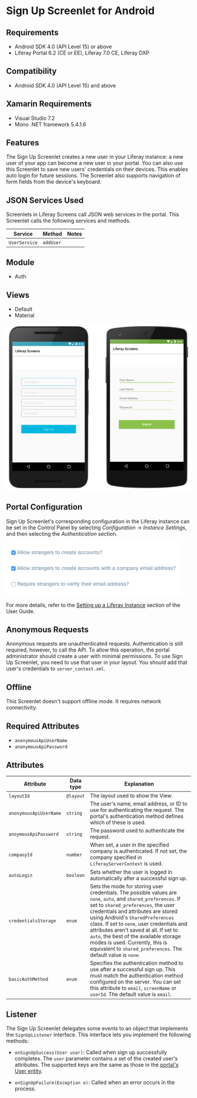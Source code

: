 # Sign Up Screenlet for Android [](id=signupscreenlet-for-android)

## Requirements [](id=requirements)

- Android SDK 4.0 (API Level 15) or above
- Liferay Portal 6.2 (CE or EE), Liferay 7.0 CE, Liferay DXP 

## Compatibility [](id=compatibility)

- Android SDK 4.0 (API Level 15) and above

## Xamarin Requirements [](id=xamarin-requirements)

- Visual Studio 7.2
- Mono .NET framework 5.4.1.6

## Features [](id=features)

The Sign Up Screenlet creates a new user in your Liferay instance: a new user of
your app can become a new user in your portal. You can also use this Screenlet
to save new users' credentials on their devices. This enables auto login for
future sessions. The Screenlet also supports navigation of form fields from the
device's keyboard. 

## JSON Services Used [](id=json-services-used)

Screenlets in Liferay Screens call JSON web services in the portal. This 
Screenlet calls the following services and methods.

| Service | Method | Notes | 
| ------- | ------ | ----- |
| `UserService` | `addUser` |  |

## Module [](id=module)

- Auth

## Views [](id=views)

- Default
- Material

![The Sign Up Screenlet with the Default (left) and Material (right) Viewsets.](../../../images/screens-android-signup.png)

## Portal Configuration [](id=portal-configuration)

Sign Up Screenlet's corresponding configuration in the Liferay instance can be 
set in the Control Panel by selecting *Configuration* &rarr; *Instance 
Settings*, and then selecting the *Authentication* section. 

![The Liferay instance's authentication settings.](../../../images/screens-portal-signup.png)

For more details, refer to the 
[Setting up a Liferay Instance](/discover/portal/-/knowledge_base/7-0/setting-up-a-liferay-instance) 
section of the User Guide.

## Anonymous Requests [](id=anonymous-requests)

Anonymous requests are unauthenticated requests. Authentication is
still required, however, to call the API. To allow this operation, the portal
administrator should create a user with minimal permissions. To use
Sign Up Screenlet, you need to use that user in your layout. You should add that
user's credentials to `server_context.xml`. 

## Offline [](id=offline)

This Screenlet doesn't support offline mode. It requires network connectivity. 

## Required Attributes [](id=required-attributes)

- `anonymousApiUserName`
- `anonymousApiPassword`

## Attributes [](id=attributes)

| Attribute | Data type | Explanation |
|-----------|-----------|-------------| 
| `layoutId` | `@layout` | The layout used to show the View.|
| `anonymousApiUserName` | `string` | The user's name, email address, or ID to use for authenticating the request. The portal's authentication method defines which of these is used. |
| `anoymousApiPassword` | `string` | The password used to authenticate the request. |
| `companyId` | `number` | When set, a user in the specified company is authenticated. If not set, the company specified in `LiferayServerContext` is used. |
| `autoLogin` | `boolean` | Sets whether the user is logged in automatically after a successful sign up. |
| `credentialsStorage` | `enum` | Sets the mode for storing user credentials. The possible values are `none`, `auto`, and `shared_preferences`. If set to `shared_preferences`, the user credentials and attributes are stored using Android's `SharedPreferences` class. If set to `none`, user credentials and attributes aren't saved at all. If set to `auto`, the best of the available storage modes is used. Currently, this is equivalent to `shared_preferences`. The default value is `none`. |
|`basicAuthMethod`|`enum`| Specifies the authentication method to use after a successful sign up. This must match the authentication method configured on the server. You can set this attribute to `email`, `screenName` or `userId`. The default value is `email`. |

## Listener [](id=listener)

The Sign Up Screenlet delegates some events to an object that implements the 
`SignUpListener` interface. This interface lets you implement the following 
methods: 

- `onSignUpSuccess(User user)`: Called when sign up successfully completes. The 
  `user` parameter contains a set of the created user's attributes. The 
  supported keys are the same as those in the [portal's User entity](https://github.com/liferay/liferay-portal/blob/6.2.x/portal-impl/src/com/liferay/portal/service.xml#L2227).

- `onSignUpFailure(Exception e)`: Called when an error occurs in the process.
